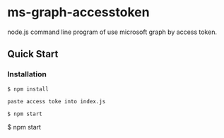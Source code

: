 # ms-graph-accesstoken
node.js command line program of use microsoft graph by access token.

## Quick Start
### Installation

``` $ npm install ``` 

``` paste access toke into index.js ``` 

``` $ npm start ``` 

$ npm start
```
